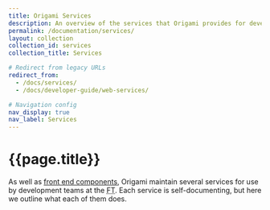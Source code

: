 ```yaml
---
title: Origami Services
description: An overview of the services that Origami provides for development teams at the FT.
permalink: /documentation/services/
layout: collection
collection_id: services
collection_title: Services

# Redirect from legacy URLs
redirect_from:
  - /docs/services/
  - /docs/developer-guide/web-services/

# Navigation config
nav_display: true
nav_label: Services
---
```



# {{page.title}}

As well as [front end components](/documentation/components), Origami maintain several services for use by development teams at the <abbr title="Financial Times">FT</abbr>. Each service is self-documenting, but here we outline what each of them does.
